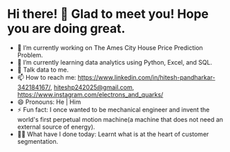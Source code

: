 # Hi there! 👋 Glad to meet you! Hope you are doing great.

- 🔭 I’m currently working on The Ames City House Price Prediction Problem.
- 🌱 I’m currently learning data analytics using Python, Excel, and SQL.
- 💬 Talk data to me.
- 📫 How to reach me: https://www.linkedin.com/in/hitesh-pandharkar-342184167/, hiteshp242025@gmail.com, https://www.instagram.com/electrons_and_quarks/
- 😄 Pronouns: He | Him
- ⚡ Fun fact: I once wanted to be mechanical engineer and invent the world's first perpetual motion machine(a machine that does not need an external source of energy).
- 👷‍♂️ What have I done today: Learnt what is at the heart of customer segmentation.

<!--
**HiteshPandharkar/HiteshPandharkar** is a ✨ _special_ ✨ repository because its `README.md` (this file) appears on your GitHub profile.

Here are some ideas to get you started:

- 🔭 I’m currently working on The Ames City House Price Prediction Problem.
- 🌱 I’m currently learning data analytics using Python, Excel.
- 👯 I’m looking to collaborate on ...
- 🤔 I’m looking for help with ...
- 💬 Ask me about ...
- 📫 How to reach me: https://www.linkedin.com/in/hitesh-pandharkar-342184167/, https://www.instagram.com/electrons_and_quarks/
- 😄 Pronouns: He | Him
- ⚡ Fun fact: I once wanted to be mechanical engineer and invent the world's first perpetual machine(a machine that does not need an external source of energy).
